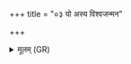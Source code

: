 +++
title = "०३ यो अस्य विश्वजन्मन"

+++
<details><summary>मूलम् (GR)</summary>

यो अस्य विश्वजन्मन  
ईशे सर्वस्य चेष्टतः ।  
अन्येषु क्षिप्रधन्वने  
तस्मै प्राण नमो ऽस्तु ते ॥ +++(Bhatt. namostu)+++
</details>